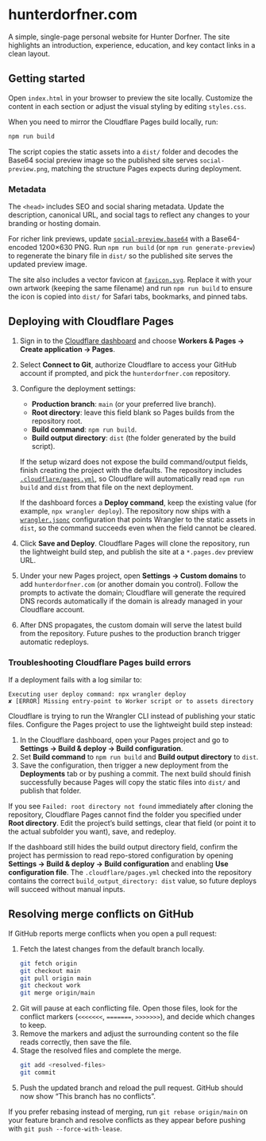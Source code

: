 # hunterdorfner.com

A simple, single-page personal website for Hunter Dorfner. The site highlights an introduction, experience, education, and key contact links in a clean layout.

## Getting started

Open `index.html` in your browser to preview the site locally. Customize the content in each section or adjust the visual styling by editing `styles.css`.

When you need to mirror the Cloudflare Pages build locally, run:

```bash
npm run build
```

The script copies the static assets into a `dist/` folder and decodes the Base64 social preview image so the published site serves `social-preview.png`, matching the structure Pages expects during deployment.

### Metadata

The `<head>` includes SEO and social sharing metadata. Update the description, canonical URL, and social tags to reflect any changes to your branding or hosting domain.

For richer link previews, update [`social-preview.base64`](social-preview.base64) with a Base64-encoded 1200×630 PNG. Run `npm run build` (or `npm run generate-preview`) to regenerate the binary file in `dist/` so the published site serves the updated preview image.

The site also includes a vector favicon at [`favicon.svg`](favicon.svg). Replace it with your own artwork (keeping the same filename) and run `npm run build` to ensure the icon is copied into `dist/` for Safari tabs, bookmarks, and pinned tabs.

## Deploying with Cloudflare Pages

1. Sign in to the [Cloudflare dashboard](https://dash.cloudflare.com/) and choose **Workers & Pages → Create application → Pages**.
2. Select **Connect to Git**, authorize Cloudflare to access your GitHub account if prompted, and pick the `hunterdorfner.com` repository.
3. Configure the deployment settings:
   * **Production branch**: `main` (or your preferred live branch).
   * **Root directory**: leave this field blank so Pages builds from the repository root.
   * **Build command**: `npm run build`.
   * **Build output directory**: `dist` (the folder generated by the build script).

   If the setup wizard does not expose the build command/output fields, finish creating the
   project with the defaults. The repository includes [`.cloudflare/pages.yml`](.cloudflare/pages.yml),
   so Cloudflare will automatically read `npm run build` and `dist` from that file on the next
   deployment.

   If the dashboard forces a **Deploy command**, keep the existing value (for example,
   `npx wrangler deploy`). The repository now ships with a [`wrangler.jsonc`](wrangler.jsonc)
   configuration that points Wrangler to the static assets in `dist`, so the command succeeds
   even when the field cannot be cleared.
4. Click **Save and Deploy**. Cloudflare Pages will clone the repository, run the lightweight build step, and publish the site at a `*.pages.dev` preview URL.
5. Under your new Pages project, open **Settings → Custom domains** to add `hunterdorfner.com` (or another domain you control). Follow the prompts to activate the domain; Cloudflare will generate the required DNS records automatically if the domain is already managed in your Cloudflare account.
6. After DNS propagates, the custom domain will serve the latest build from the repository. Future pushes to the production branch trigger automatic redeploys.

### Troubleshooting Cloudflare Pages build errors

If a deployment fails with a log similar to:

```
Executing user deploy command: npx wrangler deploy
✘ [ERROR] Missing entry-point to Worker script or to assets directory
```

Cloudflare is trying to run the Wrangler CLI instead of publishing your static files. Configure the Pages project to use the lightweight build step instead:

1. In the Cloudflare dashboard, open your Pages project and go to **Settings → Build & deploy → Build configuration**.
2. Set **Build command** to `npm run build` and **Build output directory** to `dist`.
3. Save the configuration, then trigger a new deployment from the **Deployments** tab or by pushing a commit. The next build should finish successfully because Pages will copy the static files into `dist/` and publish that folder.

If you see `Failed: root directory not found` immediately after cloning the repository, Cloudflare Pages cannot find the folder you specified under **Root directory**. Edit the project’s build settings, clear that field (or point it to the actual subfolder you want), save, and redeploy.

If the dashboard still hides the build output directory field, confirm the project has permission to
read repo-stored configuration by opening **Settings → Build & deploy → Build configuration** and
enabling **Use configuration file**. The `.cloudflare/pages.yml` checked into the repository
contains the correct `build_output_directory: dist` value, so future deploys will succeed without
manual inputs.

## Resolving merge conflicts on GitHub

If GitHub reports merge conflicts when you open a pull request:

1. Fetch the latest changes from the default branch locally.
   ```bash
   git fetch origin
   git checkout main
   git pull origin main
   git checkout work
   git merge origin/main
   ```
2. Git will pause at each conflicting file. Open those files, look for the conflict markers (`<<<<<<<`, `=======`, `>>>>>>>`), and decide which changes to keep.
3. Remove the markers and adjust the surrounding content so the file reads correctly, then save the file.
4. Stage the resolved files and complete the merge.
   ```bash
   git add <resolved-files>
   git commit
   ```
5. Push the updated branch and reload the pull request. GitHub should now show “This branch has no conflicts”.

If you prefer rebasing instead of merging, run `git rebase origin/main` on your feature branch and resolve conflicts as they appear before pushing with `git push --force-with-lease`.
